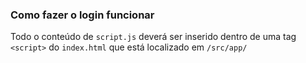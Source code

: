 ### Como fazer o login funcionar
Todo o conteúdo de ```script.js``` deverá ser inserido dentro de uma tag ```<script>``` do ```index.html``` que está localizado em ```/src/app/```
